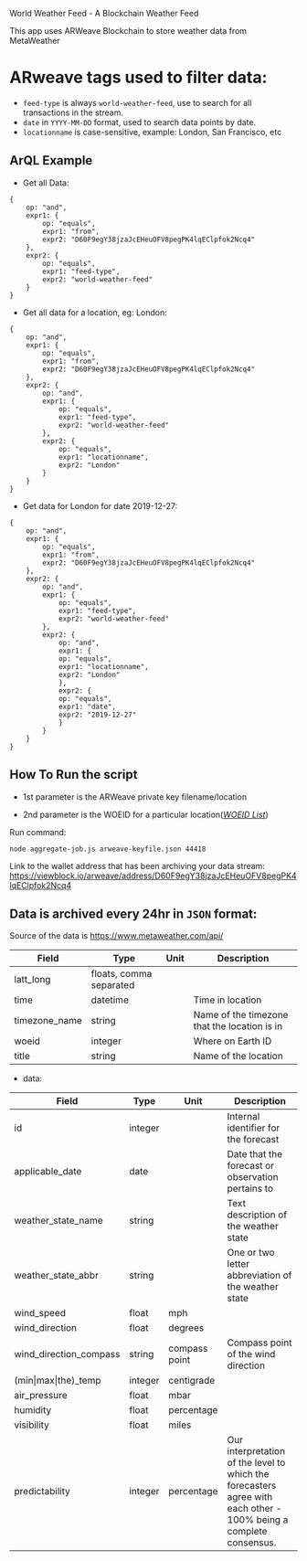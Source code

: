 World Weather Feed - A Blockchain Weather Feed

This app uses ARWeave Blockchain to store weather data from MetaWeather

# ARweave tags used to filter data:

* `feed-type` is always `world-weather-feed`, use to search for all transactions in the stream.
* `date` in `YYYY-MM-DD` format, used to search data points by date.
* `locationname` is case-sensitive, example: London, San Francisco, etc

## ArQL Example
* Get all Data:
```
{
    op: "and",
    expr1: {
        op: "equals",
        expr1: "from",
        expr2: "D60F9egY38jzaJcEHeuOFV8pegPK4lqEClpfok2Ncq4"
    },
    expr2: {
        op: "equals",
        expr1: "feed-type",
        expr2: "world-weather-feed"
    }
}
```

* Get all data for a location, eg: London:
```
{
    op: "and",
    expr1: {
        op: "equals",
        expr1: "from",
        expr2: "D60F9egY38jzaJcEHeuOFV8pegPK4lqEClpfok2Ncq4"
    },
    expr2: {
        op: "and",
        expr1: {
            op: "equals",
            expr1: "feed-type",
            expr2: "world-weather-feed"
        },
        expr2: {
            op: "equals",
            expr1: "locationname",
            expr2: "London"
        }
    }
}
```

* Get data for London for date 2019-12-27:
```
{
    op: "and",
    expr1: {
        op: "equals",
        expr1: "from",
        expr2: "D60F9egY38jzaJcEHeuOFV8pegPK4lqEClpfok2Ncq4"
    },
    expr2: {
        op: "and",
        expr1: {
            op: "equals",
            expr1: "feed-type",
            expr2: "world-weather-feed"
        },
        expr2: {
            op: "and",
            expr1: {
            op: "equals",
            expr1: "locationname",
            expr2: "London"
            },
            expr2: {
            op: "equals",
            expr1: "date",
            expr2: "2019-12-27"
            }
        }
    }
}
``` 

## How To Run the script
* 1st parameter is the ARWeave private key filename/location

* 2nd parameter is the WOEID for a particular location([*WOEID List*](https://github.com/sunnymodi21/weather-arbot/blob/master/woeid.md))

Run command: 
```
node aggregate-job.js arweave-keyfile.json 44418
```

Link to the wallet address that has been archiving your data stream:
https://viewblock.io/arweave/address/D60F9egY38jzaJcEHeuOFV8pegPK4lqEClpfok2Ncq4

## Data is archived every 24hr in `JSON` format:
Source of the data is https://www.metaweather.com/api/

| Field         | Type                    | Unit | Description                                  | 
|---------------|-------------------------|------|----------------------------------------------| 
| latt_long     | floats, comma separated |      |                                              | 
| time          | datetime                |      | Time in location                             | 
| timezone_name | string                  |      | Name of the timezone that the location is in | 
| woeid         | integer                 |      | Where on Earth ID                            | 
| title         | string                  |      | Name of the location                         | 


* data:

| Field                  | Type    | Unit          | Description                                                                                                       | 
|------------------------|---------|---------------|-------------------------------------------------------------------------------------------------------------------| 
| id                     | integer |               | Internal identifier for the forecast                                                                              | 
| applicable_date        | date    |               | Date that the forecast or observation pertains to                                                                 | 
| weather_state_name     | string  |               | Text description of the weather state                                                                             | 
| weather_state_abbr     | string  |               | One or two letter abbreviation of the weather state                                                               | 
| wind_speed             | float   | mph           |                                                                                                                   | 
| wind_direction         | float   | degrees       |                                                                                                                   | 
| wind_direction_compass | string  | compass point | Compass point of the wind direction                                                                               | 
| (min\|max\|the)_temp   | integer | centigrade    |                                                                                                                   | 
| air_pressure           | float   | mbar          |                                                                                                                   | 
| humidity               | float   | percentage    |                                                                                                                   | 
| visibility             | float   | miles         |                                                                                                                   | 
| predictability         | integer | percentage    | Our interpretation of the level to which the forecasters agree with each other - 100% being a complete consensus. | 


